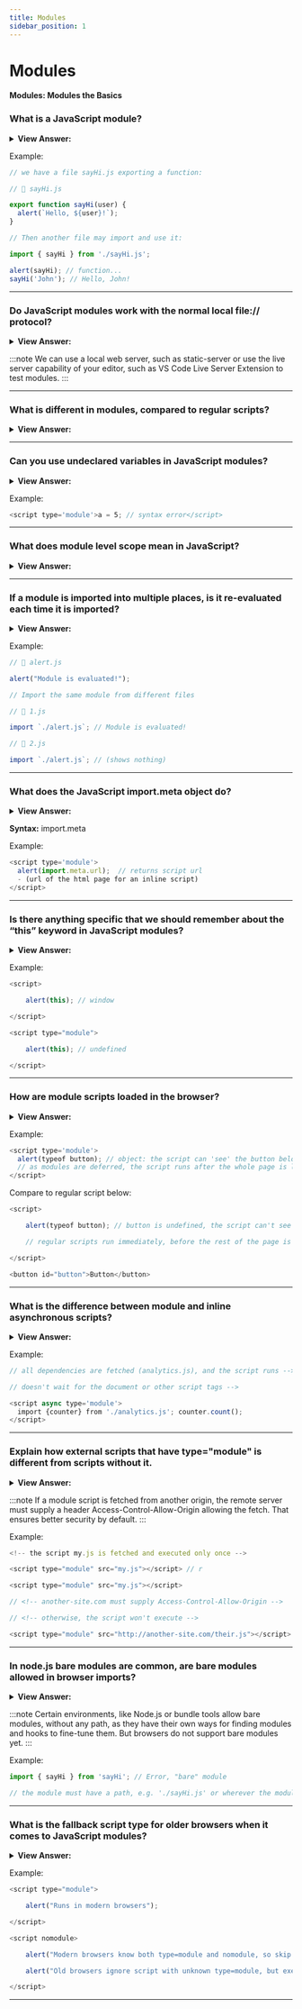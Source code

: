 ```yaml
---
title: Modules
sidebar_position: 1
---
```


# Modules

**Modules: Modules the Basics**

<head>
  <title>Modules - JavaScript Interview Questions & Answers</title>
  <meta charSet="utf-8" />
</head>

### What is a JavaScript module?

<details>
  <summary><strong>View Answer:</strong></summary>
  <div>
  <div><strong>Interview Response:</strong> A module is just a file where the script resides. Modules can load each other and use special directives export and import to interchange functionality, call functions of one module from another one. The export keyword labels variables and functions that should be accessible from outside the current module. import allows the import of functionality from other modules.
</div>
  </div>
</details>

Example:

```js
// we have a file sayHi.js exporting a function:

// 📁 sayHi.js

export function sayHi(user) {
  alert(`Hello, ${user}!`);
}

// Then another file may import and use it:

import { sayHi } from './sayHi.js';

alert(sayHi); // function...
sayHi('John'); // Hello, John!
```

---

### Do JavaScript modules work with the normal local file:// protocol?

<details>
  <summary><strong>View Answer:</strong></summary>
  <div>
  <div><strong>Interview Response:</strong> No, if you try to open a web page locally, via file:// protocol, you will find that import/export directives do not work.
</div>
  </div>
</details>

:::note
We can use a local web server, such as static-server or use the live server capability of your editor, such as VS Code Live Server Extension to test modules.
:::

---

### What is different in modules, compared to regular scripts?

<details>
  <summary><strong>View Answer:</strong></summary>
  <div>
  <div><strong>Interview Response:</strong> There are core features are valid both for browser and server-side JavaScript. Modules always use strict, by default. So, assigning to an undeclared variable will give an error.<br /><br />
  Each module has its own top-level scope. In other words, top-level variables and functions from a module are not seen in other scripts.<br /><br />
  The object import.meta contains the information about the current module. Its content depends on the environment. In the browser, it contains the URL of the script, or a current webpage URL if inside HTML.<br /><br />
  In a module, top-level this is undefined.<br /><br />
  Module scripts are always deferred, same effect as defer attribute for both external and inline scripts.<br /><br />
  For non-module scripts, the async attribute only works on external scripts. Async scripts run immediately when ready, independently of other scripts or the HTML document. For module scripts, it works on inline scripts as well.

</div>
  </div>
</details>

---

### Can you use undeclared variables in JavaScript modules?

<details>
  <summary><strong>View Answer:</strong></summary>
  <div>
  <div><strong>Interview Response:</strong> No, because JavaScript always “use strict”, by default, e.g., assigning to an undeclared variable will give an error.
</div>
  </div>
</details>

Example:

```js
<script type='module'>a = 5; // syntax error</script>
```

---

### What does module level scope mean in JavaScript?

<details>
  <summary><strong>View Answer:</strong></summary>
  <div>
  <div><strong>Interview Response:</strong> It means that each module has its own top-level scope. In other words, top-level variables and functions from a module are not seen in other scripts. Modules are expected to export what they want to be accessible from outside and import what they need. In the browser, independent top-level scope also exists for each &#8249;script type="module"&#8250;.
</div>
  </div>
</details>

---

### If a module is imported into multiple places, is it re-evaluated each time it is imported?

<details>
  <summary><strong>View Answer:</strong></summary>
  <div>
  <div><strong>Interview Response:</strong> No, if the same module is imported into multiple other places, its code is executed only the first time, then exports are given to all importers. If executing a module code brings side-effects, like showing a message, then importing it multiple times will trigger it only once – the first time.
</div>
  </div>
</details>

Example:

```js
// 📁 alert.js

alert("Module is evaluated!");

// Import the same module from different files

// 📁 1.js

import `./alert.js`; // Module is evaluated!

// 📁 2.js

import `./alert.js`; // (shows nothing)
```

---

### What does the JavaScript import.meta object do?

<details>
  <summary><strong>View Answer:</strong></summary>
  <div>
  <div><strong>Interview Response:</strong> The import.meta object exposes context-specific metadata to a JavaScript module. It contains information about the module, like the module's URL. The syntax consists of the keyword import, a dot, and the identifier meta. Normally the left-hand side of the dot is the object on which property access is performed, but here import is not really an object.
</div>
  </div>
</details>

**Syntax:** import.meta

Example:

```js
<script type='module'>
  alert(import.meta.url);  // returns script url
  - (url of the html page for an inline script)
</script>
```

---

### Is there anything specific that we should remember about the “this” keyword in JavaScript modules?

<details>
  <summary><strong>View Answer:</strong></summary>
  <div>
  <div><strong>Interview Response:</strong> Yes, in a module, top-level “this” is undefined. In comparison to non-module scripts, where "this" is a global object.
</div>
  </div>
</details>

Example:

```js
<script>

    alert(this); // window

</script>

<script type="module">

    alert(this); // undefined

</script>
```

---

### How are module scripts loaded in the browser?

<details>
  <summary><strong>View Answer:</strong></summary>
  <div>
  <div><strong>Interview Response:</strong> Module scripts are always deferred, same effect as defer attribute, for both external and inline scripts.</div><br />
  <div><strong>Technical Response:</strong> Module scripts are always deferred, same effect as defer attribute, for both external and inline scripts. In other words, downloading external module scripts &#8249;script type="module" src="..."&#8250; does not block HTML processing, they load in parallel with other resources. The module scripts wait until the HTML document is fully ready (even if they are tiny and load faster than HTML), and then run. The relative order of scripts is maintained: scripts that go first in the document, execute first. As a side-effect, module scripts always “see” the fully loaded HTML-page, including HTML elements below them.
  </div>
  </div>
</details>

Example:

```js
<script type='module'>
  alert(typeof button); // object: the script can 'see' the button below
  // as modules are deferred, the script runs after the whole page is loaded
</script>
```

Compare to regular script below:

```js
<script>

    alert(typeof button); // button is undefined, the script can't see elements below

    // regular scripts run immediately, before the rest of the page is processed

</script>

<button id="button">Button</button>
```

---

### What is the difference between module and inline asynchronous scripts?

<details>
  <summary><strong>View Answer:</strong></summary>
  <div>
  <div><strong>Interview Response:</strong> For non-module scripts, the async attribute only works on external scripts. Async scripts run immediately when ready, independently of other scripts or the HTML document. For module scripts, it works on inline scripts as well. That is good for functionality that does not depend on anything, like counters, ads, document-level event listeners.
</div>
  </div>
</details>

Example:

```js
// all dependencies are fetched (analytics.js), and the script runs -->

// doesn't wait for the document or other script tags -->

<script async type='module'>
  import {counter} from './analytics.js'; counter.count();
</script>
```

---

### Explain how external scripts that have type="module" is different from scripts without it.

<details>
  <summary><strong>View Answer:</strong></summary>
  <div>
  <div><strong>Interview Response:</strong> External scripts that have type="module" is different in two aspects. First, External scripts with the same src run only once. Second, External scripts that are fetched from another origin (e.g., another site) require CORS headers, as described in the chapter Fetch: Cross-Origin Requests.
</div>
  </div>
</details>

:::note
If a module script is fetched from another origin, the remote server must supply a header Access-Control-Allow-Origin allowing the fetch. That ensures better security by default.
:::

Example:

```js
<!-- the script my.js is fetched and executed only once -->

<script type="module" src="my.js"></script> // r

<script type="module" src="my.js"></script>

// <!-- another-site.com must supply Access-Control-Allow-Origin -->

// <!-- otherwise, the script won't execute -->

<script type="module" src="http://another-site.com/their.js"></script>
```

---

### In node.js bare modules are common, are bare modules allowed in browser imports?

<details>
  <summary><strong>View Answer:</strong></summary>
  <div>
  <div><strong>Interview Response:</strong> No, In the browser, import must get either a relative or absolute URL. Modules without any path are called “bare” modules. Such modules are not allowed in import.
</div>
  </div>
</details>

:::note
Certain environments, like Node.js or bundle tools allow bare modules, without any path, as they have their own ways for finding modules and hooks to fine-tune them. But browsers do not support bare modules yet.
:::

Example:

```js
import { sayHi } from 'sayHi'; // Error, "bare" module

// the module must have a path, e.g. './sayHi.js' or wherever the module is
```

---

### What is the fallback script type for older browsers when it comes to JavaScript modules?

<details>
  <summary><strong>View Answer:</strong></summary>
  <div>
  <div><strong>Interview Response:</strong> Old browsers do not understand type="module". Scripts of an unknown type are just ignored. For them, it is possible to provide a fallback using the nomodule attribute.
</div>
  </div>
</details>

Example:

```js
<script type="module">

    alert("Runs in modern browsers");

</script>

<script nomodule>

    alert("Modern browsers know both type=module and nomodule, so skip this")

    alert("Old browsers ignore script with unknown type=module, but execute this.");

</script>
```

---

